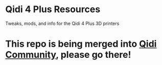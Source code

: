 # Qidi 4 Plus Resources
Tweaks, mods, and info for the Qidi 4 Plus 3D printers

# This repo is being merged into [Qidi Community](https://github.com/qidi-community), please go there!





 

